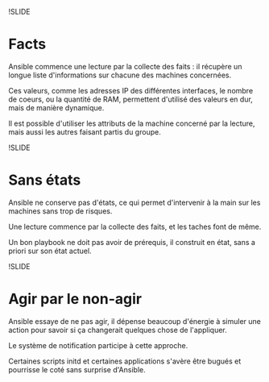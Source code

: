 !SLIDE
# Facts

Ansible commence une lecture par la collecte des faits :
il récupère un longue liste d'informations sur chacune des machines concernées.

Ces valeurs, comme les adresses IP des différentes interfaces, le nombre de coeurs,
ou la quantité de RAM, permettent d'utilisé des valeurs en dur, mais de manière dynamique.

Il est possible d'utiliser les attributs de la machine concerné par la lecture,
mais aussi les autres faisant partis du groupe.

!SLIDE
# Sans états

Ansible ne conserve pas d'états, ce qui permet d'intervenir à la main sur les machines sans trop de risques.

Une lecture commence par la collecte des faits, et les taches font de même.

Un bon playbook ne doit pas avoir de prérequis, il construit en état, sans a priori sur son état actuel.

!SLIDE
# Agir par le non-agir

Ansible essaye de ne pas agir, il dépense beaucoup d'énergie à simuler une action pour savoir si ça changerait quelques chose de l'appliquer.

Le système de notification participe à cette approche.

Certaines scripts initd et certaines applications s'avère être bugués et pourrisse le coté sans surprise d'Ansible.
